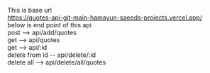 This is base url 
<br>
https://quotes-api-git-main-hamayun-saeeds-projects.vercel.app/
<br>
below is end point of this api
<br>
post --> api/add/quotes
<br>
get --> api/quotes
<br>
get --> api/:id
<br>
delete from id -- api/delete/:id
<br>
delete all --> api/delete/all/quotes
<br>
